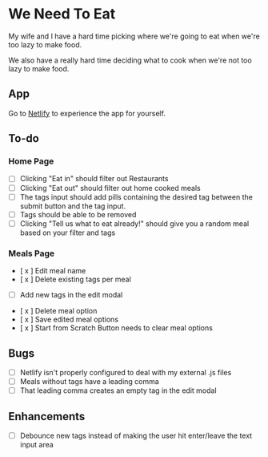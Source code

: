 # We Need To Eat

My wife and I have a hard time picking where we're going to eat when we're too lazy to make food.

We also have a really hard time deciding what to cook when we're not too lazy to make food.

## App

Go to [Netlify](https://weneedtoeat.netlify.app) to experience the app for yourself.

## To-do

### Home Page

-  [ ] Clicking "Eat in" should filter out Restaurants
-  [ ] Clicking "Eat out" should filter out home cooked meals
-  [ ] The tags input should add pills containing the desired tag between the submit button and the tag input.
-  [ ] Tags should be able to be removed
-  [ ] Clicking "Tell us what to eat already!" should give you a random meal based on your filter and tags

<!--  TODO: Clicking "Eat in" should filter out Restaurants
TODO: Clicking "Eat out" should filter out home cooked meals
TODO: The tags input should add pills containing the desired tag between the submit button and the tag input.
TODO: Tags should be able to be removed
TODO: Clicking "Tell us what to eat already!" should give you a random meal based on your filter and tags
TODO: Debounce new tags instead of making the user hit enter/leave the text input area
-->

### Meals Page

-  [ x ] Edit meal name
-  [ x ] Delete existing tags per meal
-  [ ] Add new tags in the edit modal
-  [ x ] Delete meal option
-  [ x ] Save edited meal options
-  [ x ] Start from Scratch Button needs to clear meal options

<!-- TODO: Add new tags in the edit modal
-->

## Bugs

-  [ ] Netlify isn't properly configured to deal with my external .js files
-  [ ] Meals without tags have a leading comma
-  [ ] That leading comma creates an empty tag in the edit modal

<!-- BUG: tagless entries have a leading comma -->
<!-- BUG: That leading comma creates an empty tag in the edit modal -->

## Enhancements

-  [ ] Debounce new tags instead of making the user hit enter/leave the text input area
